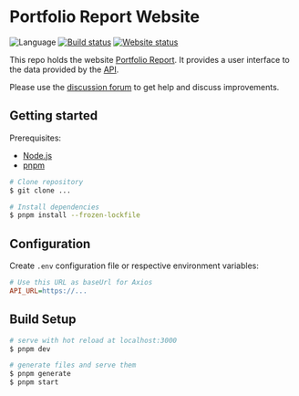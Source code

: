 # Portfolio Report Website

![Language](https://img.shields.io/github/languages/top/portfolio-report/pr-www?style=flat-square) [![Build status](https://img.shields.io/github/workflow/status/portfolio-report/pr-www/CI?style=flat-square)](https://github.com/portfolio-report/pr-www/actions/workflows/ci.yml) [![Website status](https://img.shields.io/website?style=flat-square&url=https%3A%2F%2Fwww.portfolio-report.net)](https://www.portfolio-report.net/)

This repo holds the website [Portfolio Report](https://www.portfolio-report.net/). It provides a user interface to the data provided by the [API](https://github.com/portfolio-report/pr-api).

Please use the [discussion forum](https://forum.portfolio-performance.info/) to get help and discuss improvements.

## Getting started

Prerequisites:
- [Node.js](https://nodejs.org/)
- [pnpm](https://pnpm.io/installation)

```bash
# Clone repository
$ git clone ...

# Install dependencies
$ pnpm install --frozen-lockfile
```

## Configuration

Create `.env` configuration file or respective environment variables:
```ini
# Use this URL as baseUrl for Axios
API_URL=https://...
```

## Build Setup

``` bash
# serve with hot reload at localhost:3000
$ pnpm dev

# generate files and serve them
$ pnpm generate
$ pnpm start
```
